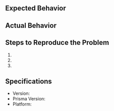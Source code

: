 ## Expected Behavior

## Actual Behavior

## Steps to Reproduce the Problem

1.
1.
1.

## Specifications

-   Version:
-   Prisma Version:
-   Platform:
